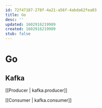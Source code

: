 ```yaml
---
id: 72f47187-278f-4a21-a56f-4abda62fea03
title: Go
desc: ''
updated: 1602916219989
created: 1602916219989
stub: false
---
```


# Go

## Kafka

[[Producer | kafka.producer]]


[[Consumer | kafka.consumer]]
